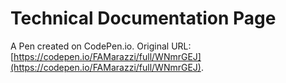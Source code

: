 # Technical Documentation Page

A Pen created on CodePen.io. Original URL: [https://codepen.io/FAMarazzi/full/WNmrGEJ](https://codepen.io/FAMarazzi/full/WNmrGEJ).


